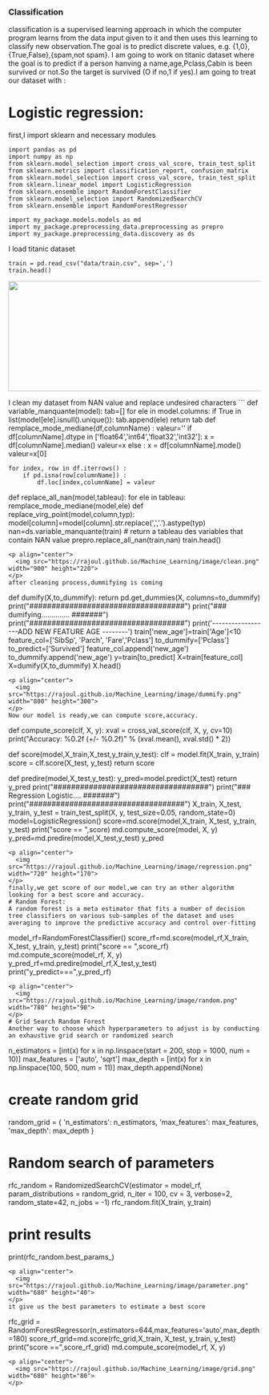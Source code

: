 ### Classification
classification is a supervised learning approach in which the computer program learns from the data input given to it and then
uses this learning to classify new observation.The goal is to predict discrete values, e.g. {1,0},{True,False},{spam,not spam}.
I am going to work on titanic dataset where the goal is to predict if a person hanving a name,age,Pclass,Cabin is been survived
or not.So the target is survived (O if no,1 if yes).I am going to treat our dataset with :
# Logistic regression:
first,I import sklearn and necessary modules
```
import pandas as pd
import numpy as np
from sklearn.model_selection import cross_val_score, train_test_split
from sklearn.metrics import classification_report, confusion_matrix
from sklearn.model_selection import cross_val_score, train_test_split
from sklearn.linear_model import LogisticRegression
from sklearn.ensemble import RandomForestClassifier
from sklearn.model_selection import RandomizedSearchCV
from sklearn.ensemble import RandomForestRegressor

import my_package.models.models as md
import my_package.preprocessing_data.preprocessing as prepro
import my_package.preprocessing_data.discovery as ds
```
I load titanic dataset
```
train = pd.read_csv("data/train.csv", sep=',')
train.head()
```
<p align="center">
  <img src="https://rajoul.github.io/Machine_Learning/image/head.png" width="860" height="220">
</p>
I clean my dataset from NAN value and replace undesired characters
```
def variable_manquante(model):
    tab=[]
    for ele in model.columns:
        if True in list(model[ele].isnull().unique()):
            tab.append(ele)     
    return tab
def remplace_mode_mediane(df,columnName) :
    valeur=''
    if df[columnName].dtype in ['float64','int64','float32','int32']:
        x = df[columnName].median()
        valeur=x
    else :
        x = df[columnName].mode()
        valeur=x[0]
        
    for index, row in df.iterrows() :
        if pd.isna(row[columnName]) :
            df.loc[index,columnName] = valeur
def replace_all_nan(model,tableau):
	for ele in tableau:
		remplace_mode_mediane(model,ele)
def replace_virg_point(model,column,typ):
	model[column]=model[column].str.replace(',','.').astype(typ)
nan=ds.variable_manquante(train) # return a tableau des variables that contain NAN value
prepro.replace_all_nan(train,nan)
train.head()
```
<p align="center">
  <img src="https://rajoul.github.io/Machine_Learning/image/clean.png" width="900" height="220">
</p>
after cleaning process,dummifying is coming
```
def dumify(X,to_dummify):
    return pd.get_dummies(X, columns=to_dummify)
print("###################################")
print("### dumifying.............. #######")
print("###################################")
print('------------------ADD NEW FEATURE AGE --------')
train['new_age']=train['Age']<10
feature_col=['SibSp', 'Parch', 'Fare','Pclass']
to_dummify=['Pclass']
to_predict=['Survived']
feature_col.append('new_age')
to_dummify.append('new_age')
y=train[to_predict]
X=train[feature_col]
X=dumify(X,to_dummify)
X.head()
```
<p align="center">
  <img src="https://rajoul.github.io/Machine_Learning/image/dummify.png" width="800" height="300">
</p>
Now our model is ready,we can compute score,accuracy.
```
def compute_score(clf, X, y):
	xval = cross_val_score(clf, X, y, cv=10)
	print("Accuracy: %0.2f (+/- %0.2f)" % (xval.mean(), xval.std() * 2))
    
def score(model,X_train,X_test,y_train,y_test):
	clf = model.fit(X_train, y_train)
	score = clf.score(X_test, y_test)
	return score

def predire(model,X_test,y_test):
	y_pred=model.predict(X_test)
	return y_pred
print("###################################")
print("### Regression Logistic.... #######")
print("###################################")
X_train, X_test, y_train, y_test = train_test_split(X, y, test_size=0.05, random_state=0)
model=LogisticRegression()
score=md.score(model,X_train, X_test, y_train, y_test)
print("score == ",score)
md.compute_score(model, X, y)
y_pred=md.predire(model,X_test,y_test)
y_pred
```
<p align="center">
  <img src="https://rajoul.github.io/Machine_Learning/image/regression.png" width="720" height="170">
</p>
finally,we get score of our model,we can try an other algorithm looking for a best score and accuracy.
# Random Forest:
A random forest is a meta estimator that fits a number of decision tree classifiers on various sub-samples of the dataset and uses averaging to improve the predictive accuracy and control over-fitting
```
model_rf=RandomForestClassifier()
score_rf=md.score(model_rf,X_train, X_test, y_train, y_test)
print("score == ",score_rf)
md.compute_score(model_rf, X, y)
y_pred_rf=md.predire(model_rf,X_test,y_test)
print("y_predict===",y_pred_rf)
```
<p align="center">
  <img src="https://rajoul.github.io/Machine_Learning/image/random.png" width="780" height="90">
</p>
# Grid Search Random Forest
Another way to choose which hyperparameters to adjust is by conducting an exhaustive grid search or randomized search
```
n_estimators = [int(x) for x in np.linspace(start = 200, stop = 1000, num = 10)]
max_features = ['auto', 'sqrt']
max_depth = [int(x) for x in np.linspace(100, 500, num = 11)]
max_depth.append(None)
# create random grid
random_grid = {
 'n_estimators': n_estimators,
 'max_features': max_features,
 'max_depth': max_depth
 }
# Random search of parameters
rfc_random = RandomizedSearchCV(estimator = model_rf, param_distributions = random_grid, n_iter = 100, cv = 3, verbose=2, random_state=42, n_jobs = -1)
rfc_random.fit(X_train, y_train)
# print results
print(rfc_random.best_params_)
```
<p align="center">
  <img src="https://rajoul.github.io/Machine_Learning/image/parameter.png" width="680" height="40">
</p>
it give us the best parameters to estimate a best score
```
rfc_grid = RandomForestRegressor(n_estimators=644,max_features='auto',max_depth=180)
score_rf_grid=md.score(rfc_grid,X_train, X_test, y_train, y_test)
print("score ==",score_rf_grid)
md.compute_score(model_rf, X, y)
```
<p align="center">
  <img src="https://rajoul.github.io/Machine_Learning/image/grid.png" width="680" height="80">
</p>







